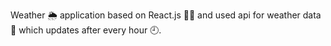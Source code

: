 Weather 🌦️ application based on React.js 👨‍💻 
                          and used api for weather data 💾 
                                                which updates after every hour 🕘.
